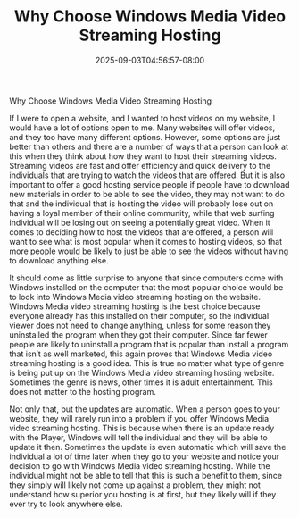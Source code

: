 ﻿---
title: "Why Choose Windows Media Video Streaming Hosting"
date: 2025-09-03T04:56:57-08:00
description: "video streaming Tips for Web Success"
featured_image: "/images/video streaming.jpg"
tags: ["video streaming"]
---

Why Choose Windows Media Video Streaming Hosting

If I were to open a website, and I wanted to host videos on my website, I would have a lot of options open to me.  Many websites will offer videos, and they too have many different options.  However, some options are just better than others and there are a number of ways that a person can look at this when they think about how they want to host their streaming videos.  Streaming videos are fast and offer efficiency and quick delivery to the individuals that are trying to watch the videos that are offered.  But it is also important to offer a good hosting service people if people have to download new materials in order to be able to see the video, they may not want to do that and the individual that is hosting the video will probably lose out on having a loyal member of their online community, while that web surfing individual will be losing out on seeing a potentially great video.  When it comes to deciding how to host the videos that are offered, a person will want to see what is most popular when it comes to hosting videos, so that more people would be likely to just be able to see the videos without having to download anything else.

It should come as little surprise to anyone that since computers come with Windows installed on the computer that the most popular choice would be to look into Windows Media video streaming hosting on the website.  Windows Media video streaming hosting is the best choice because everyone already has this installed on their computer, so the individual viewer does not need to change anything, unless for some reason they uninstalled the program when they got their computer.  Since far fewer people are likely to uninstall a program that is popular than install a program that isn’t as well marketed, this again proves that Windows Media video streaming hosting is a good idea.  This is true no matter what type of genre is being put up on the Windows Media video streaming hosting website.  Sometimes the genre is news, other times it is adult entertainment.  This does not matter to the hosting program.

Not only that, but the updates are automatic.  When a person goes to your website, they will rarely run into a problem if you offer Windows Media video streaming hosting.  This is because when there is an update ready with the Player, Windows will tell the individual and they will be able to update it then.  Sometimes the update is even automatic which will save the individual a lot of time later when they go to your website and notice your decision to go with Windows Media video streaming hosting.  While the individual might not be able to tell that this is such a benefit to them, since they simply will likely not come up against a problem, they might not understand how superior you hosting is at first, but they likely will if they ever try to look anywhere else.

